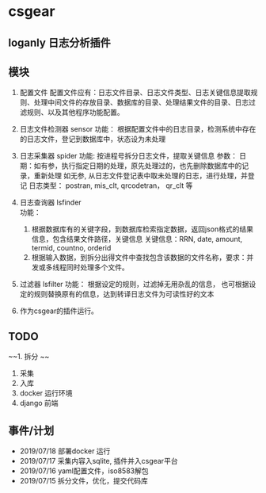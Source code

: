 # csgear
## loganly 日志分析插件

## 模块
1. 配置文件
  配置文件应有：日志文件目录、日志文件类型、日志关键信息提取规则、处理中间文件的存放目录、数据库的目录、处理结果文件的目录、日志过滤规则、以及其他程序功能配置。

1. 日志文件检测器 sensor
功能：
   根据配置文件中的日志目录，检测系统中存在的日志文件，登记到数据库中，状态设为未处理

1. 日志采集器 spider
功能:
  按进程号拆分日志文件，提取关键信息
参数：
  日期：如有参，执行指定日期的处理，原先处理过的，也先删除数据库中的记录，重新处理
        如无参, 从日志文件登记表中取未处理的日志，进行处理，并登记
  日志类型： 
       postran, mis_clt, qrcodetran， qr_clt  等

1. 日志查询器 lsfinder      
 功能：
   1. 根据数据库有的关键字段，到数据库检索指定数据，返回json格式的结果信息，包含结果文件路径，关键信息
   关键信息：RRN, date, amount, termid, countno, orderid
   2. 根据输入数据，到拆分出得文件中查找包含该数据的文件名称，要求：并发或多线程同时处理多个文件。
   
1. 过滤器  lsfilter
功能： 
   根据设定的规则，过滤掉无用杂乱的信息，
   也可根据设定的规则替换原有的信息，达到转译日志文件为可读性好的文本
   
1. 作为csgear的插件运行。   

## TODO

~~1. 拆分 ~~
1. 采集
1. 入库
1. docker 运行环境
1. django 前端

## 事件/计划
* 2019/07/18 部署docker 运行
* 2019/07/17 采集内容入sqlite, 插件并入csgear平台
* 2019/07/16  yaml配置文件，iso8583解包
* 2019/07/15  拆分文件，优化，提交代码库

